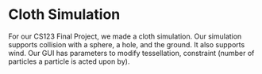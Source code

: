 # Cloth Simulation

For our CS123 Final Project, we made a cloth simulation. Our simulation supports collision with a sphere, a hole, and the ground. It also supports wind. Our GUI has parameters to modify tessellation, constraint (number of particles a particle is acted upon by).

